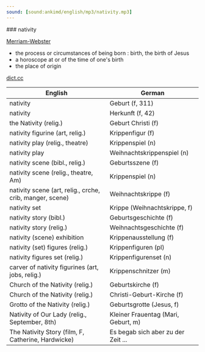 ```yaml
---
sound: [sound:ankimd/english/mp3/nativity.mp3]
---
```


\### nativity

[Merriam-Webster](https://www.merriam-webster.com/dictionary/nativity)

- the process or circumstances of being born : birth, the birth of Jesus
- a horoscope at or of the time of one's birth
- the place of origin

[dict.cc](https://www.dict.cc/nativity)

| English        | German       |
| -------------- | ------------ |
| nativity | Geburt (f, 311) |
| nativity | Herkunft (f, 42) |
| the Nativity (relig.) | Geburt Christi (f) |
| nativity figurine (art, relig.) | Krippenfigur (f) |
| nativity play (relig., theatre) | Krippenspiel (n) |
| nativity play | Weihnachtskrippenspiel (n) |
| nativity scene (bibl., relig.) | Geburtsszene (f) |
| nativity scene (relig., theatre, Am) | Krippenspiel (n) |
| nativity scene (art, relig., crche, crib, manger, scene) | Weihnachtskrippe (f) |
| nativity set | Krippe (Weihnachtskrippe, f) |
| nativity story (bibl.) | Geburtsgeschichte (f) |
| nativity story (relig.) | Weihnachtsgeschichte (f) |
| nativity (scene) exhibition | Krippenausstellung (f) |
| nativity (set) figures (relig.) | Krippenfiguren (pl) |
| nativity figures set (relig.) | Krippenfigurenset (n) |
| carver of nativity figurines (art, jobs, relig.) | Krippenschnitzer (m) |
| Church of the Nativity (relig.) | Geburtskirche (f) |
| Church of the Nativity (relig.) | Christi-Geburt-Kirche (f) |
| Grotto of the Nativity (relig.) | Geburtsgrotte (Jesus, f) |
| Nativity of Our Lady (relig., September, 8th) | Kleiner Frauentag (Mari, Geburt, m) |
| The Nativity Story (film, F, Catherine, Hardwicke) | Es begab sich aber zu der Zeit ... |
